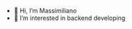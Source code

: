 - 👋 Hi, I’m Massimiliano
- 👀 I’m interested in backend developing

<!---
xam8re/xam8re is a ✨ special ✨ repository because its `README.md` (this file) appears on your GitHub profile.
You can click the Preview link to take a look at your changes.
--->

